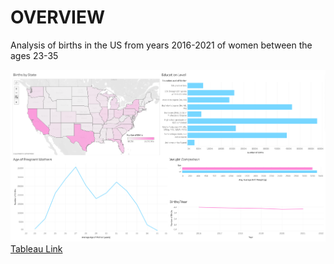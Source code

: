 # OVERVIEW
Analysis of births in the US from years 2016-2021 of women between the ages 23-35

![Tableau Dash](https://github.com/JBBrian/US-Births/blob/6f98f400754dad1568c11a5a1e408fee36cb6f48/DASH-SCREENSHOT.png)
[Tableau Link](https://public.tableau.com/app/profile/brian.tapia/viz/USBirthsData/Dashboard1?publish=yes)
